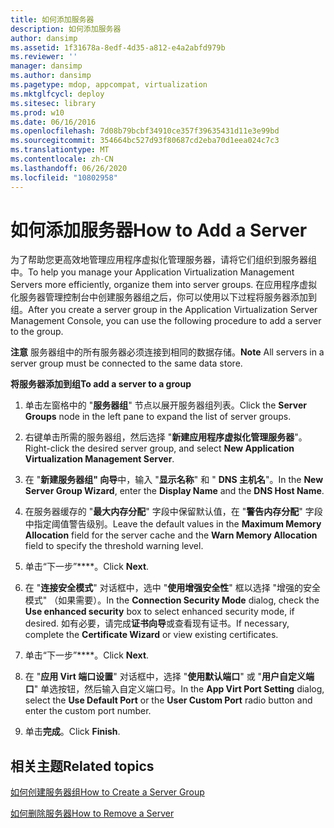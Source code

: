 ```yaml
---
title: 如何添加服务器
description: 如何添加服务器
author: dansimp
ms.assetid: 1f31678a-8edf-4d35-a812-e4a2abfd979b
ms.reviewer: ''
manager: dansimp
ms.author: dansimp
ms.pagetype: mdop, appcompat, virtualization
ms.mktglfcycl: deploy
ms.sitesec: library
ms.prod: w10
ms.date: 06/16/2016
ms.openlocfilehash: 7d08b79bcbf34910ce357f39635431d11e3e99bd
ms.sourcegitcommit: 354664bc527d93f80687cd2eba70d1eea024c7c3
ms.translationtype: MT
ms.contentlocale: zh-CN
ms.lasthandoff: 06/26/2020
ms.locfileid: "10802958"
---
```

# <span data-ttu-id="d6afb-103">如何添加服务器</span><span class="sxs-lookup"><span data-stu-id="d6afb-103">How to Add a Server</span></span>


<span data-ttu-id="d6afb-104">为了帮助您更高效地管理应用程序虚拟化管理服务器，请将它们组织到服务器组中。</span><span class="sxs-lookup"><span data-stu-id="d6afb-104">To help you manage your Application Virtualization Management Servers more efficiently, organize them into server groups.</span></span> <span data-ttu-id="d6afb-105">在应用程序虚拟化服务器管理控制台中创建服务器组之后，你可以使用以下过程将服务器添加到组。</span><span class="sxs-lookup"><span data-stu-id="d6afb-105">After you create a server group in the Application Virtualization Server Management Console, you can use the following procedure to add a server to the group.</span></span>

<span data-ttu-id="d6afb-106">**注意** 服务器组中的所有服务器必须连接到相同的数据存储。</span><span class="sxs-lookup"><span data-stu-id="d6afb-106">**Note** All servers in a server group must be connected to the same data store.</span></span>

 

**<span data-ttu-id="d6afb-107">将服务器添加到组</span><span class="sxs-lookup"><span data-stu-id="d6afb-107">To add a server to a group</span></span>**

1.  <span data-ttu-id="d6afb-108">单击左窗格中的 "**服务器组**" 节点以展开服务器组列表。</span><span class="sxs-lookup"><span data-stu-id="d6afb-108">Click the **Server Groups** node in the left pane to expand the list of server groups.</span></span>

2.  <span data-ttu-id="d6afb-109">右键单击所需的服务器组，然后选择 "**新建应用程序虚拟化管理服务器**"。</span><span class="sxs-lookup"><span data-stu-id="d6afb-109">Right-click the desired server group, and select **New Application Virtualization Management Server**.</span></span>

3.  <span data-ttu-id="d6afb-110">在 "**新建服务器组" 向导**中，输入 "**显示名称**" 和 " **DNS 主机名**"。</span><span class="sxs-lookup"><span data-stu-id="d6afb-110">In the **New Server Group Wizard**, enter the **Display Name** and the **DNS Host Name**.</span></span>

4.  <span data-ttu-id="d6afb-111">在服务器缓存的 "**最大内存分配**" 字段中保留默认值，在 "**警告内存分配**" 字段中指定阈值警告级别。</span><span class="sxs-lookup"><span data-stu-id="d6afb-111">Leave the default values in the **Maximum Memory Allocation** field for the server cache and the **Warn Memory Allocation** field to specify the threshold warning level.</span></span>

5.  <span data-ttu-id="d6afb-112">单击“下一步”\*\*\*\*。</span><span class="sxs-lookup"><span data-stu-id="d6afb-112">Click **Next**.</span></span>

6.  <span data-ttu-id="d6afb-113">在 "**连接安全模式**" 对话框中，选中 "**使用增强安全性**" 框以选择 "增强的安全模式" （如果需要）。</span><span class="sxs-lookup"><span data-stu-id="d6afb-113">In the **Connection Security Mode** dialog, check the **Use enhanced security** box to select enhanced security mode, if desired.</span></span> <span data-ttu-id="d6afb-114">如有必要，请完成**证书向导**或查看现有证书。</span><span class="sxs-lookup"><span data-stu-id="d6afb-114">If necessary, complete the **Certificate Wizard** or view existing certificates.</span></span>

7.  <span data-ttu-id="d6afb-115">单击“下一步”\*\*\*\*。</span><span class="sxs-lookup"><span data-stu-id="d6afb-115">Click **Next**.</span></span>

8.  <span data-ttu-id="d6afb-116">在 "**应用 Virt 端口设置**" 对话框中，选择 "**使用默认端口**" 或 "**用户自定义端口**" 单选按钮，然后输入自定义端口号。</span><span class="sxs-lookup"><span data-stu-id="d6afb-116">In the **App Virt Port Setting** dialog, select the **Use Default Port** or the **User Custom Port** radio button and enter the custom port number.</span></span>

9.  <span data-ttu-id="d6afb-117">单击**完成**。</span><span class="sxs-lookup"><span data-stu-id="d6afb-117">Click **Finish**.</span></span>

## <span data-ttu-id="d6afb-118">相关主题</span><span class="sxs-lookup"><span data-stu-id="d6afb-118">Related topics</span></span>


[<span data-ttu-id="d6afb-119">如何创建服务器组</span><span class="sxs-lookup"><span data-stu-id="d6afb-119">How to Create a Server Group</span></span>](how-to-create-a-server-group.md)

[<span data-ttu-id="d6afb-120">如何删除服务器</span><span class="sxs-lookup"><span data-stu-id="d6afb-120">How to Remove a Server</span></span>](how-to-remove-a-server.md)

 

 





